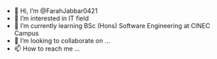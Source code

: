 - 👋 Hi, I’m @FarahJabbar0421
- 👀 I’m interested in IT field
- 🌱 I’m currently learning BSc (Hons) Software Engineering at CINEC Campus 
- 💞️ I’m looking to collaborate on ...
- 📫 How to reach me ...

<!---
FarahJabbar0421/FarahJabbar0421 is a ✨ special ✨ repository because its `README.md` (this file) appears on your GitHub profile.
You can click the Preview link to take a look at your changes.
--->

